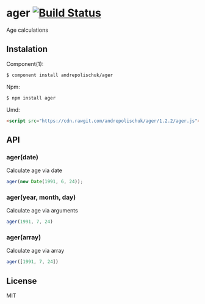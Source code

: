 # ager [![Build Status](https://travis-ci.org/andrepolischuk/ager.svg?branch=master)](https://travis-ci.org/andrepolischuk/ager)

  Age calculations

## Instalation

  Component(1):

```sh
$ component install andrepolischuk/ager
```

  Npm:

```sh
$ npm install ager
```

  Umd:

```html
<script src="https://cdn.rawgit.com/andrepolischuk/ager/1.2.2/ager.js"></script>
```

## API

### ager(date)

  Calculate age via date

```js
ager(new Date(1991, 6, 24));
```

### ager(year, month, day)

  Calculate age via arguments

```js
ager(1991, 7, 24)
```

### ager(array)

  Calculate age via array

```js
ager([1991, 7, 24])
```

## License

  MIT
